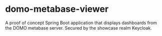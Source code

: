 # domo-metabase-viewer

A proof of concept Spring Boot application that displays dashboards from the DOMO metabase server. Secured by the showcase realm Keycloak.
